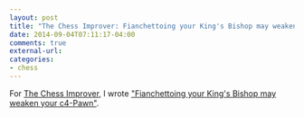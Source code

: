 ```yaml
---
layout: post
title: "The Chess Improver: Fianchettoing your King's Bishop may weaken your c4-Pawn"
date: 2014-09-04T07:11:17-04:00
comments: true
external-url: 
categories: 
- chess
---
```

For [The Chess Improver](http://chessimprover.com/), I wrote ["Fianchettoing your King's Bishop may weaken your c4-Pawn"](http://chessimprover.com/fianchettoing-your-kings-bishop-may-weaken-your-c4-pawn/).